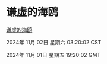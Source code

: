# 谦虚的海鸥
[谦虚的海鸥](http://219.139.197.74:56308/qxdho/course/base/hotlink/index.php)

2024年 11月 02日 星期六 03:20:02 CST

2024年 11月 01日 星期五 19:20:02 GMT
